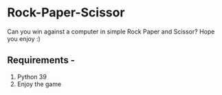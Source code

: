 # Rock-Paper-Scissor
Can you win against a computer in simple Rock Paper and Scissor? Hope you enjoy :)


## Requirements -
1.	Python 39
3.	Enjoy the game

